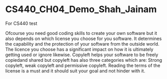 # CS440_CH04_Demo_Shah_Jainam
For CS440 test

Ofcourse you need good coding skills to create your own software but it also depends on which license you choose for you software. It determines the capability and the protection of your software from the outside world. The licence you choose has a significant impact on how it is ultimately getting used or ignore likewise. Copyleft helps your software to be freely copiedand shared but copyleft has also three categories which are: Strong copyleft, weak copyleft and permissive copyleft. Reading the terms of the license is a must and it should suit your goal and not hinder with it.
